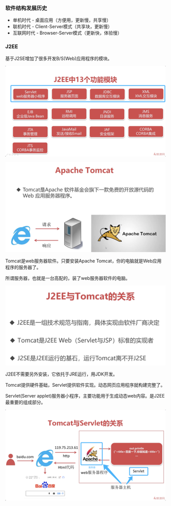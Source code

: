 ### 软件结构发展历史

* 单机时代 - 桌面应用（方便用，更新慢，共享慢）
* 联机时代 - Client-Server模式（共享块，更新慢）
* 互联网时代 - Browser-Server模式（更新快，体验慢）

### J2EE

基于J2SE增加了很多开发B/S(Web)应用程序的模块。

![image-20201226165014076](MUKE_Java_Web.assets/image-20201226165014076.png)

![image-20201226165200045](MUKE_Java_Web.assets/image-20201226165200045.png)

Tomcat是web服务器软件。只要安装Apache Tomcat，你的电脑就是Web应用程序的服务器了。

所谓服务器，也就是一台高配的，装了web服务器软件的电脑。

![image-20201226165523380](MUKE_Java_Web.assets/image-20201226165523380.png)

J2EE不需要另外安装，它依托于JRE运行，用JDK开发。

Tomcat提供硬件基础，Servlet提供软件实现。动态网页应用程序就构建完整了。

Servlet(Server applet)服务器小程序，主要功能用于生成动态web内容。是J2EE最重要的组成部分。

![image-20201226170148007](MUKE_Java_Web.assets/image-20201226170148007.png)

